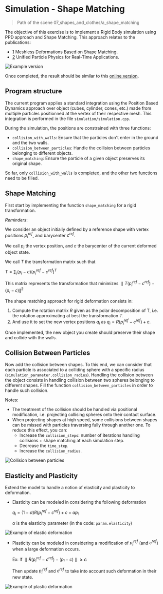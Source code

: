 # Simulation - Shape Matching

> Path of the scene 07_shapes_and_clothes/a_shape_matching

The objective of this exercise is to implement a Rigid Body simulation using PPD approach and Shape Matching. This approach relates to the publications:
- [1](https://matthias-research.github.io/pages/publications/MeshlessDeformations_SIG05.pdf) Meshless Deformations Based on Shape Matching. 
- [2](https://matthias-research.github.io/pages/publications/flex.pdf) Unified Particle Physics for Real-Time Applications.

![Example version](exampleprogram.gif)

Once completed, the result should be similar to this [online version](https://imagecomputing.net/course/2023_2024/inf585/lab/content/11_shape_matching/web/index.html).

## Program structure

The current program applies a standard integration using the Position Based Dynamics approach over object (cubes, cylinder, cones, etc.) made from multiple particles positionned at the vertex of their respective mesh. This integration is performed in the file `simulation/simulation.cpp`.

During the simulation, the positions are constrained with three functions:
- `collision_with_walls`: Ensure that the particles don't enter in the ground and the two walls.
- `collision_between_particles`: Handle the collision between particles belonging to different objects.
- `shape_matching`: Ensure the particle of a given object preserves its original shape.

So far, only `collision_with_walls` is completed, and the other two functions need to be filled.

## Shape Matching

First start by implementing the function `shape_matching` for a rigid transformation.

*Reminders*:

We consider an object initially defined by a reference shape with vertex positions $p_i^{ref}​$, and barycenter $c^{ref}$.

We call $p_i$​ the vertex position, and $c$ the barycenter of the current deformed object state.

We call $T$ the transformation matrix such that

$T = \sum_i (p_i - c)(p_i^{ref} - c^{ref})^T$

This matrix represents the transformation that minimizes $\parallel T (p_i^{ref} - c^{ref}) - (p_i - c)\parallel^2$

The shape matching approach for rigid deformation consists in:
1. Compute the rotation matrix $R$ given as the polar decomposition of T, i.e. the rotation approximating at best the transformation $T$.
2. And use it to set the new vertex positions $q_i$ as $q_i = R(p_i^{ref} - c^{ref}) + c$.

Once implemented, the new object you create should preserve their shape and collide with the walls.

## Collision Between Particles

Now add the collision between shapes. To this end, we can consider that each particle is associated to a colliding sphere with a specific radius (`simulation_parameter.collision_radius`). Handling the collision between the object consists in handling collision between two spheres belonging to different shapes. Fill the function `collision_between_particles` in order to handle such collision.

Notes:
- The treatment of the collision should be handled via positional modification, i.e. projecting collising spheres onto their contact surface.
- When projecting shapes at high speed, some collisions between shapes can be missed with particles traversing fully through another one. To reduce this effect, you can:
    - Increase the `collision_steps`: number of iterations handling collisions + shape matching at each simulation step.
    - Decrease the `time_step`.
    - Increase the `collision_radius`.

![Collision between particles](solparticlecollision.gif)

## Elasticity and Plasticity

Extend the model to handle a notion of elasticity and plasticity to deformation.

- Elasticity can be modeled in considering the following deformation

    $q_i = (1 - \alpha)R(p_i^{ref} - c^{ref}) + c + \alpha p_i$

    $\alpha$ is the elasticity parameter (in the code: `param.elasticity`)


![Example of elastic deformation](solelasticdeform.gif)

- Plasticity can be modeled in considering a modification of $p_i^{ref}$ (and $c^{ref}$) when a large deformation occurs.

    Ex:
    If $\parallel R(p_i^{ref} - c^{ref}) - (p_i - c) \parallel \geq \epsilon$:
    
    Then update $p_i^{ref}$ and $c^{ref}$ to take into account such deformation in their new state.



![Example of plastic deformation](solplasticdeform.gif)